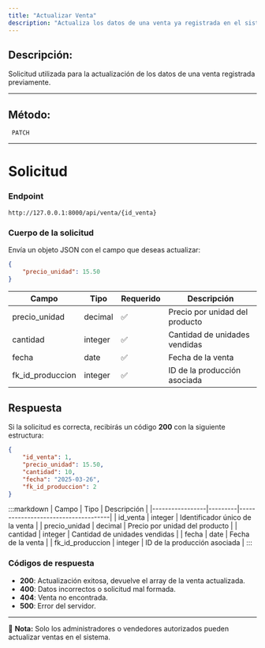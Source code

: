 ```yaml
---
title: "Actualizar Venta"
description: "Actualiza los datos de una venta ya registrada en el sistema."
---
```


## Descripción:
Solicitud utilizada para la actualización de los datos de una venta registrada previamente.

---

## Método:
```
 PATCH
```
---

# **Solicitud**

### **Endpoint**
```
http://127.0.0.1:8000/api/venta/{id_venta}
```

### **Cuerpo de la solicitud**
Envía un objeto JSON con el campo que deseas actualizar:

```json
{
    "precio_unidad": 15.50
}
```

| Campo            | Tipo    | Requerido | Descripción                         |
|-----------------|---------|-----------|-------------------------------------|
| precio_unidad   | decimal | ✅        | Precio por unidad del producto     |
| cantidad        | integer | ✅        | Cantidad de unidades vendidas      |
| fecha           | date    | ✅        | Fecha de la venta                  |
| fk_id_produccion | integer | ✅       | ID de la producción asociada       |

## **Respuesta**

Si la solicitud es correcta, recibirás un código **200** con la siguiente estructura:

```json
{
    "id_venta": 1,
    "precio_unidad": 15.50,
    "cantidad": 10,
    "fecha": "2025-03-26",
    "fk_id_produccion": 2
}
```

:::markdown
| Campo            | Tipo    | Descripción                         |
|-----------------|---------|-------------------------------------|
| id_venta        | integer | Identificador único de la venta   |
| precio_unidad   | decimal | Precio por unidad del producto     |
| cantidad        | integer | Cantidad de unidades vendidas      |
| fecha           | date    | Fecha de la venta                  |
| fk_id_produccion | integer | ID de la producción asociada       |
:::

### **Códigos de respuesta**
- **200**: Actualización exitosa, devuelve el array de la venta actualizada.
- **400**: Datos incorrectos o solicitud mal formada.
- **404**: Venta no encontrada.
- **500**: Error del servidor.

---

📄 **Nota:** Solo los administradores o vendedores autorizados pueden actualizar ventas en el sistema.


